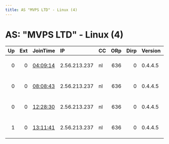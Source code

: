 ```yaml
---
title: AS "MVPS LTD" - Linux (4)
---
```


# AS: "MVPS LTD" - Linux (4)

|   Up |   Ext | JoinTime                                                                                            | IP           | CC   |   ORp |   Dirp | Version   | Contact                  | Nickname     |   eFamMembers |
|-----:|------:|:----------------------------------------------------------------------------------------------------|:-------------|:-----|------:|-------:|:----------|:-------------------------|:-------------|--------------:|
|    0 |     0 | [04:09:14](https://metrics.torproject.org/rs.html#details/4CED07F13A34F5B486E10CCD0436A45FD565B3E2) | 2.56.213.237 | nl   |   636 |      0 | 0.4.4.5   | 0xFFFFFFFF Random Person | Tor4quoosaew |             1 |
|    0 |     0 | [08:08:43](https://metrics.torproject.org/rs.html#details/038D4E774B4B3EE8F6E47EE01ACE1A051DF57036) | 2.56.213.237 | nl   |   636 |      0 | 0.4.4.5   | 0xFFFFFFFF Random Person | Tor4quoosaew |             1 |
|    0 |     0 | [12:28:30](https://metrics.torproject.org/rs.html#details/9DD933C1ECF30E815B5C06BABE525F82AEA0F43F) | 2.56.213.237 | nl   |   636 |      0 | 0.4.4.5   | 0xFFFFFFFF Random Person | Tor4quoosaew |             1 |
|    1 |     0 | [13:11:41](https://metrics.torproject.org/rs.html#details/AB0AF09E10D242C02506E8FEF726A22C53E22E79) | 2.56.213.237 | nl   |   636 |      0 | 0.4.4.5   | 0xFFFFFFFF Random Person | Tor4quoosaew |             1 |
